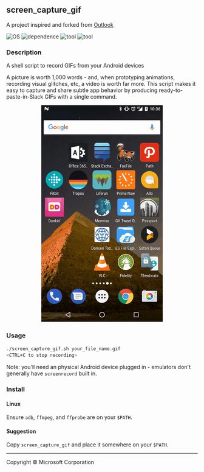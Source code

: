 ## screen_capture_gif

A project inspired and forked from [Outlook](https://github.com/outlook/gifcap)

![OS](https://img.shields.io/badge/OS-Linux-212121.svg?style=true)
![dependence](https://img.shields.io/badge/dependence-adb-F44336.svg?style=true)
![tool](https://img.shields.io/badge/tool-ffmpeg-4CAF50.svg?style=true)
![tool](https://img.shields.io/badge/tool-ffprobe-4CAF50.svg?style=true)

### Description

A shell script to record GIFs from your Android devices

A picture is worth 1,000 words - and, when prototyping animations, recording visual glitches, etc, a video is
worth far more.  This script makes it easy to capture and share subtle app behavior by producing ready-to-paste-in-Slack
GIFs with a single command.

<div align="center">
  <img src="example.gif" alt="An animated GIF showing an Android app opening" />
  <br />
</div>

### Usage

```bash
./screen_capture_gif.sh your_file_name.gif
<CTRL+C to stop recording>
```

Note: you'll need an physical Android device plugged in - emulators don't generally have `screenrecord` built in.

### Install

#### Linux

Ensure `adb`, `ffmpeg`, and `ffprobe` are on your `$PATH`.

#### Suggestion

Copy `screen_capture_gif` and place it somewhere on your `$PATH`.

-------

Copyright © Microsoft Corporation
